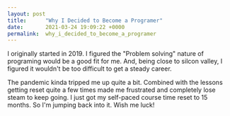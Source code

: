 ```yaml
---
layout: post
title:      "Why I Decided to Become a Programer"
date:       2021-03-24 19:09:22 +0000
permalink:  why_i_decided_to_become_a_programer
---
```



I originally started in 2019. I figured the "Problem solving" nature of programing would be a good fit for me. And, being close to silcon valley, I figured it wouldn't be too difficult to get a steady career.

The pandemic kinda tripped me up quite a bit. Combined with the lessons getting reset quite a few times made me frustrated and completely lose steam to keep going. I just got my self-paced course time reset to 15 months. So I'm jumping back into it. Wish me luck!
